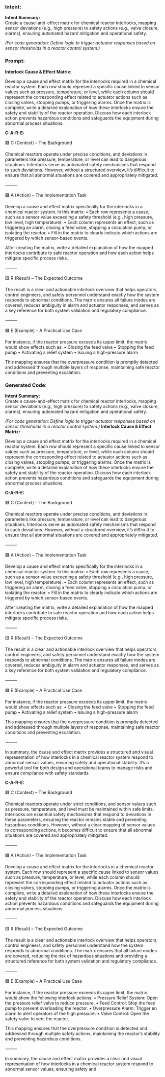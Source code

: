 ### Intent:
**Intent Summary:**  
Create a cause-and-effect matrix for chemical reactor interlocks, mapping sensor deviations (e.g., high pressure) to safety actions (e.g., valve closure, alarms), ensuring automated hazard mitigation and operational safety.  

*(For code generation: Define logic to trigger actuator responses based on sensor thresholds in a reactor control system.)*

### Prompt:
**Interlock Cause & Effect Matrix:**

Develop a cause and effect matrix for the interlocks required in a chemical reactor system. Each row should represent a specific cause linked to sensor values such as pressure, temperature, or level, while each column should represent the corresponding effect related to actuator actions such as closing valves, stopping pumps, or triggering alarms. Once the matrix is complete, write a detailed explanation of how these interlocks ensure the safety and stability of the reactor operation. Discuss how each interlock action prevents hazardous conditions and safeguards the equipment during abnormal process situations.

**C-A-R-E:**

🟥 C (Context) – The Background

Chemical reactors operate under precise conditions, and deviations in parameters like pressure, temperature, or level can lead to dangerous situations. Interlocks serve as automated safety mechanisms that respond to such deviations. However, without a structured overview, it’s difficult to ensure that all abnormal situations are covered and appropriately mitigated.

⸻

🟩 A (Action) – The Implementation Task

Develop a cause and effect matrix specifically for the interlocks in a chemical reactor system. In this matrix:
	•	Each row represents a cause, such as a sensor value exceeding a safety threshold (e.g., high pressure, low level, high temperature).
	•	Each column represents an effect, such as triggering an alarm, closing a feed valve, stopping a circulation pump, or isolating the reactor.
	•	Fill in the matrix to clearly indicate which actions are triggered by which sensor-based events.

After creating the matrix, write a detailed explanation of how the mapped interlocks contribute to safe reactor operation and how each action helps mitigate specific process risks.

⸻

🟨 R (Result) – The Expected Outcome

The result is a clear and actionable interlock overview that helps operators, control engineers, and safety personnel understand exactly how the system responds to abnormal conditions. The matrix ensures all failure modes are covered, reduces ambiguity in alarm and actuator responses, and serves as a key reference for both system validation and regulatory compliance.

⸻

🟦 E (Example) – A Practical Use Case

For instance, if the reactor pressure exceeds its upper limit, the matrix would show effects such as:
	•	Closing the feed valve
	•	Stopping the feed pump
	•	Activating a relief system
	•	Issuing a high-pressure alarm

This mapping ensures that the overpressure condition is promptly detected and addressed through multiple layers of response, maintaining safe reactor conditions and preventing escalation.

### Generated Code:
**Intent Summary:**  
Create a cause-and-effect matrix for chemical reactor interlocks, mapping sensor deviations (e.g., high pressure) to safety actions (e.g., valve closure, alarms), ensuring automated hazard mitigation and operational safety.  

*(For code generation: Define logic to trigger actuator responses based on sensor thresholds in a reactor control system.)*
**Interlock Cause & Effect Matrix:**

Develop a cause and effect matrix for the interlocks required in a chemical reactor system. Each row should represent a specific cause linked to sensor values such as pressure, temperature, or level, while each column should represent the corresponding effect related to actuator actions such as closing valves, stopping pumps, or triggering alarms. Once the matrix is complete, write a detailed explanation of how these interlocks ensure the safety and stability of the reactor operation. Discuss how each interlock action prevents hazardous conditions and safeguards the equipment during abnormal process situations.

**C-A-R-E:**

🟥 C (Context) – The Background

Chemical reactors operate under precise conditions, and deviations in parameters like pressure, temperature, or level can lead to dangerous situations. Interlocks serve as automated safety mechanisms that respond to such deviations. However, without a structured overview, it’s difficult to ensure that all abnormal situations are covered and appropriately mitigated.

⸻

🟩 A (Action) – The Implementation Task

Develop a cause and effect matrix specifically for the interlocks in a chemical reactor system. In this matrix:
	•	Each row represents a cause, such as a sensor value exceeding a safety threshold (e.g., high pressure, low level, high temperature).
	•	Each column represents an effect, such as triggering an alarm, closing a feed valve, stopping a circulation pump, or isolating the reactor.
	•	Fill in the matrix to clearly indicate which actions are triggered by which sensor-based events.

After creating the matrix, write a detailed explanation of how the mapped interlocks contribute to safe reactor operation and how each action helps mitigate specific process risks.

⸻

🟨 R (Result) – The Expected Outcome

The result is a clear and actionable interlock overview that helps operators, control engineers, and safety personnel understand exactly how the system responds to abnormal conditions. The matrix ensures all failure modes are covered, reduces ambiguity in alarm and actuator responses, and serves as a key reference for both system validation and regulatory compliance.

⸻

🟦 E (Example) – A Practical Use Case

For instance, if the reactor pressure exceeds its upper limit, the matrix would show effects such as:
	•	Closing the feed valve
	•	Stopping the feed pump
	•	Activating a relief system
	•	Issuing a high-pressure alarm

This mapping ensures that the overpressure condition is promptly detected and addressed through multiple layers of response, maintaining safe reactor conditions and preventing escalation.  

⸻

In summary, the cause and effect matrix provides a structured and visual representation of how interlocks in a chemical reactor system respond to abnormal sensor values, ensuring safety and operational stability. It’s a powerful tool for both design and operational teams to manage risks and ensure compliance with safety standards.

**C-A-R-E:**

🟥 C (Context) – The Background

Chemical reactors operate under strict conditions, and sensor values such as pressure, temperature, and level must be maintained within safe limits. Interlocks are essential safety mechanisms that respond to deviations in these parameters, ensuring the reactor remains stable and preventing hazardous conditions. However, without a clear mapping of sensor values to corresponding actions, it becomes difficult to ensure that all abnormal situations are covered and appropriately mitigated.

⸻

🟩 A (Action) – The Implementation Task

Develop a cause and effect matrix for the interlocks in a chemical reactor system. Each row should represent a specific cause linked to sensor values such as pressure, temperature, or level, while each column should represent the corresponding effect related to actuator actions such as closing valves, stopping pumps, or triggering alarms. Once the matrix is complete, write a detailed explanation of how these interlocks ensure the safety and stability of the reactor operation. Discuss how each interlock action prevents hazardous conditions and safeguards the equipment during abnormal process situations.

⸻

🟨 R (Result) – The Expected Outcome

The result is a clear and actionable interlock overview that helps operators, control engineers, and safety personnel understand how the system responds to abnormal conditions. The matrix ensures that all failure modes are covered, reducing the risk of hazardous situations and providing a structured reference for both system validation and regulatory compliance.

⸻

🟦 E (Example) – A Practical Use Case

For instance, if the reactor pressure exceeds its upper limit, the matrix would show the following interlock actions:
	•	Pressure Relief System: Open the pressure relief valve to reduce pressure.
	•	Feed Control: Stop the feed pump to prevent overloading the reactor.
	•	Overpressure Alarm: Trigger an alarm to alert operators of the high pressure.
	•	Valve Control: Open the safety valve to vent the reactor.

This mapping ensures that the overpressure condition is detected and addressed through multiple safety actions, maintaining the reactor’s stability and preventing hazardous conditions.

⸻

In summary, the cause and effect matrix provides a clear and visual representation of how interlocks in a chemical reactor system respond to abnormal sensor values, ensuring safety and
